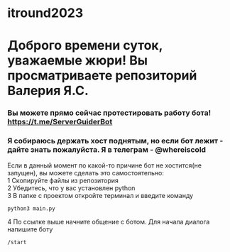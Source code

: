 # itround2023
# Доброго времени суток, уважаемые жюри! Вы просматриваете репозиторий Валерия Я.С.

### Вы можете прямо сейчас протестировать работу бота! https://t.me/ServerGuiderBot
### Я собираюсь держать хост поднятым, но если бот лежит - дайте знать пожалуйста. Я в телеграм - @whereiscold

Если в данный момент по какой-то причине бот не хостится(не запущен), вы можете сделать это самостоятельно:<br>
  1 Скопируйте файлы из репозитория <br>
  2 Убедитесь, что у вас установлен python<br>
  3 В папке с проектом откройте терминал и введите команду 
  ```
  python3 main.py 
  ```
  4 По ссылке выше начните общение с ботом. Для начала диалога напишите боту<br>
  ```
  /start
  ```
